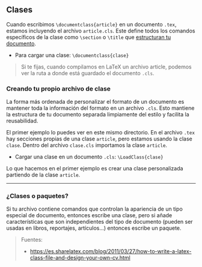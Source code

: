 ## Clases
Cuando escribimos `\documentclass{article}` en un documento `.tex`, estamos incluyendo el archivo `article.cls`. Este define todos los comandos específicos de la clase como `\section` o `\title` que [estructuran tu documento](https://es.wikibooks.org/wiki/Manual_de_LaTeX/La_estructura_de_un_documento_en_LaTeX).

- Para cargar una clase: `\documentclass{clase}`

> Si te fijas, cuando compilamos en LaTeX un archivo article, podemos ver la ruta a donde está guardado el documento `.cls`.

### Creando tu propio archivo de clase
La forma más ordenada de personalizar el formato de un documento es mantener toda la información del formato en un archivo `.cls`. Esto mantiene la estructura de tu documento separada limpiamente del estilo y facilita la reusabilidad.

El primer ejemplo lo puedes ver en este mismo directorio. En el archivo `.tex` hay secciones propias de una clase `article`, pero estamos usando la clase `clase`. Dentro del archivo `clase.cls` importamos la clase `article`.

- Cargar una clase en un documento `.cls`: `\LoadClass{clase}`

Lo que hacemos en el primer ejemplo es crear una clase personalizada partiendo de la clase `article`.

_________________________________

### ¿Clases o paquetes?
Si tu archivo contiene comandos que controlan la apariencia de un tipo especial de documento, entonces escribe una clase, pero si añade características que son independientes del tipo de documento (pueden ser usadas en libros, reportajes, artículos...) entonces escribe un paquete.


> Fuentes:
> - https://es.sharelatex.com/blog/2011/03/27/how-to-write-a-latex-class-file-and-design-your-own-cv.html